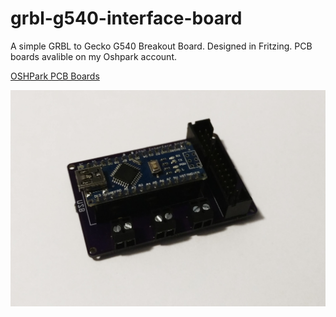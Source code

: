 # grbl-g540-interface-board
A simple GRBL to Gecko G540 Breakout Board. Designed in Fritzing. PCB boards avalible on my Oshpark account. 

[OSHPark PCB Boards](https://oshpark.com/shared_projects/PoEBi8Lg)

![Screenshot](https://github.com/509Maker/grbl-g540-interface-board/blob/master/Images/grbl_interface_board.jpg)

